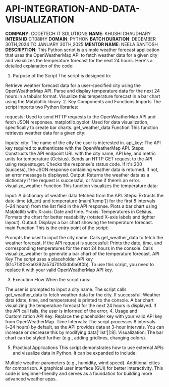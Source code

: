 # API-INTEGRATION-AND-DATA-VISUALIZATION
**COMPANY**: CODETECH IT SOLUTIONS
**NAME**: KHUSHI CHAUDHARY
**INTERN ID**:CT08IHY
**DOMAIN**: PYTHON
**BATCH DURATION**: DECEMBER 30TH,2024 TO JANUARY 30TH,2025
**MENTOR NAME**: NEELA SANTOSH
**DESCRIPTION**:
This Python script is a simple weather forecast application that uses the OpenWeatherMap API to fetch weather data for a given city and visualizes the temperature forecast for the next 24 hours. Here's a detailed explanation of the code:

1. Purpose of the Script
The script is designed to:

Retrieve weather forecast data for a user-specified city using the OpenWeatherMap API.
Parse and display temperature data for the next 24 hours in a tabular format.
Visualize this temperature forecast in a bar chart using the Matplotlib library.
2. Key Components and Functions
Imports
The script imports two Python libraries:

requests: Used to send HTTP requests to the OpenWeatherMap API and fetch JSON responses.
matplotlib.pyplot: Used for data visualization, specifically to create bar charts.
get_weather_data Function
This function retrieves weather data for a given city:

Inputs:
city: The name of the city the user is interested in.
api_key: The API key required to authenticate with the OpenWeatherMap API.
Steps:
Constructs the API endpoint URL with the city name, API key, and metric units for temperature (Celsius).
Sends an HTTP GET request to the API using requests.get.
Checks the response's status code. If it's 200 (success), the JSON response containing weather data is returned. If not, an error message is displayed.
Output:
Returns the weather data as a dictionary if the request is successful, or None if there’s an error.
visualize_weather Function
This function visualizes the temperature data:

Input: A dictionary of weather data fetched from the API.
Steps:
Extracts the date-time (dt_txt) and temperature (main['temp']) for the first 8 intervals (~24 hours) from the list field in the API response.
Plots a bar chart using Matplotlib with:
X-axis: Date and time.
Y-axis: Temperatures in Celsius.
Formats the chart for better readability (rotated X-axis labels and tighter layout).
Output: Displays a bar chart showing the temperature forecast.
main Function
This is the entry point of the script:

Prompts the user to input the city name.
Calls get_weather_data to fetch the weather forecast.
If the API request is successful:
Prints the date, time, and corresponding temperatures for the next 24 hours in the console.
Calls visualize_weather to generate a bar chart of the temperature forecast.
API Key
The script uses a placeholder API key (81c713f0e2a0392a57470fd3db0a0f0b). To use this script, you need to replace it with your valid OpenWeatherMap API key.

3. Execution Flow
When the script runs:

The user is prompted to input a city name.
The script calls get_weather_data to fetch weather data for the city.
If successful:
Weather data (date, time, and temperature) is printed to the console.
A bar chart visualizing the temperature forecast for the next 24 hours is displayed.
If the API call fails, the user is informed of the error.
4. Usage and Customization
API Key: Replace the placeholder key with your valid API key from OpenWeatherMap.
Time Intervals: The script processes 8 intervals (~24 hours) by default, as the API provides data at 3-hour intervals. You can increase or decrease this by modifying data['list'][:8].
Visualization: The bar chart can be styled further (e.g., adding gridlines, changing colors).

5. Practical Applications
This script demonstrates how to use external APIs and visualize data in Python. It can be expanded to include:

Multiple weather parameters (e.g., humidity, wind speed).
Additional cities for comparison.
A graphical user interface (GUI) for better interactivity.
This code is beginner-friendly and serves as a foundation for building more advanced weather apps.









